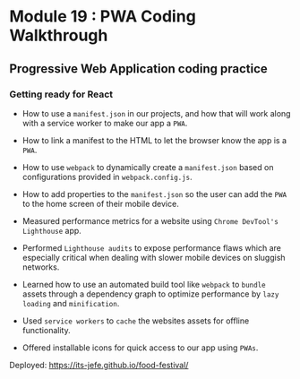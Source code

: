 # Module 19 : PWA Coding Walkthrough

## Progressive Web Application coding practice

### Getting ready for React

- How to use a `manifest.json` in our projects, and how that will work along with a service worker to make our app a `PWA`.
- How to link a manifest to the HTML to let the browser know the app is a `PWA`.
- How to use `webpack` to dynamically create a `manifest.json` based on configurations provided in `webpack.config.js`.
- How to add properties to the `manifest.json` so the user can add the `PWA` to the home screen of their mobile device.

- Measured performance metrics for a website using `Chrome DevTool's Lighthouse` app.

- Performed `Lighthouse audits` to expose performance flaws which are especially critical when dealing with slower mobile devices on sluggish networks.

- Learned how to use an automated build tool like `webpack` to `bundle` assets through a dependency graph to optimize performance by `lazy loading` and `minification`.

- Used `service workers` to `cache` the websites assets for offline functionality.

- Offered installable icons for quick access to our app using `PWAs`.

Deployed: https://its-jefe.github.io/food-festival/